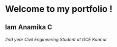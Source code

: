 # Welcome to my portfolio !

## Iam Anamika C

###### 2nd year Civil Engineering Student at GCE Kannur
